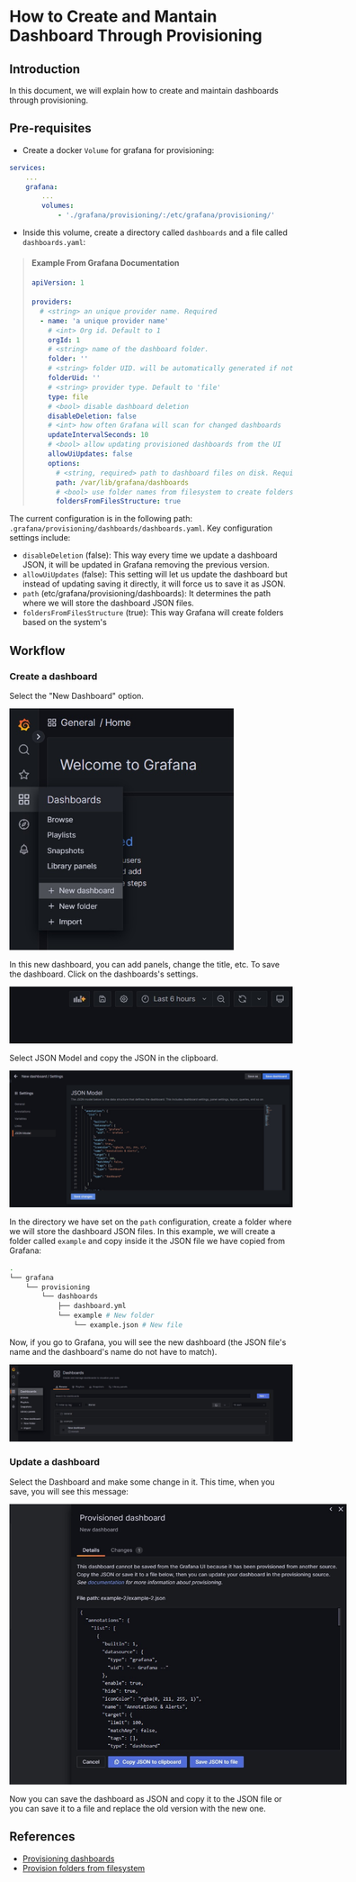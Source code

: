# How to Create and Mantain Dashboard Through Provisioning

## Introduction

In this document, we will explain how to create and maintain dashboards through provisioning.

## Pre-requisites

- Create a docker `Volume` for grafana for provisioning:
```yaml
services:
    ...
    grafana:
        ...
        volumes:
            - './grafana/provisioning/:/etc/grafana/provisioning/'
```
- Inside this volume, create a directory called `dashboards` and a file called `dashboards.yaml`:

> #### Example From Grafana Documentation
> ```yaml
> apiVersion: 1
> 
> providers:
>   # <string> an unique provider name. Required
>   - name: 'a unique provider name'
>     # <int> Org id. Default to 1
>     orgId: 1
>     # <string> name of the dashboard folder.
>     folder: ''
>     # <string> folder UID. will be automatically generated if not specified
>     folderUid: ''
>     # <string> provider type. Default to 'file'
>     type: file
>     # <bool> disable dashboard deletion
>     disableDeletion: false
>     # <int> how often Grafana will scan for changed dashboards
>     updateIntervalSeconds: 10
>     # <bool> allow updating provisioned dashboards from the UI
>     allowUiUpdates: false
>     options:
>       # <string, required> path to dashboard files on disk. Required when > using the 'file' type
>       path: /var/lib/grafana/dashboards
>       # <bool> use folder names from filesystem to create folders in Grafana
>       foldersFromFilesStructure: true
> ```

The current configuration is in the following path: `.grafana/provisioning/dashboards/dashboards.yaml`. Key configuration settings include:

- `disableDeletion` (false): This way every time we update a dashboard JSON, it will be updated in Grafana removing the previous version.
- `allowUiUpdates` (false): This setting will let us update the dashboard but instead of updating saving it directly, it will force us to save it as JSON.
- `path` (etc/grafana/provisioning/dashboards): It determines the path where we will store the dashboard JSON files.
- `foldersFromFilesStructure` (true): This way Grafana will create folders based on the system's 

## Workflow

### Create a dashboard

Select the "New Dashboard" option.

<img src="./resources/how_to_provision_dashboards/select-new-dashboard.jpg"  width="400" style="max-width: 400px;">

In this new dashboard, you can add panels, change the title, etc. To save the dashboard. Click on the dashboards's settings.

![Dashboard Settings](resources/how_to_provision_dashboards/dashboard-settings.jpg)

Select JSON Model and copy the JSON in the clipboard.

![Save as JSON](resources/how_to_provision_dashboards/save-dashboard-as-json.jpg)

In the directory we have set on the `path` configuration, create a folder where we will store the dashboard JSON files. In this example, we will create a folder called `example` and copy inside it the JSON file we have copied from Grafana: 

```bash 
.
└── grafana
    └── provisioning
        └── dashboards
            ├── dashboard.yml
            └── example # New folder
                └── example.json # New file
```

Now, if you go to Grafana, you will see the new dashboard (the JSON file's name and the dashboard's name do not have to match).

![New Dashboard](resources/how_to_provision_dashboards/new-dashboard-provisioned.jpg)



### Update a dashboard

Select the Dashboard and make some change in it. This time, when you save, you will see this message:

<img src="resources/how_to_provision_dashboards/update-dashboard-provision.jpg"  width="600" style="max-width: 700px">

Now you can save the dashboard as JSON and copy it to the JSON file or you can save it to a file and replace the old version with the new one.

## References

- [Provisioning dashboards](https://grafana.com/docs/grafana/latest/administration/provisioning/#dashboards)
- [Provision folders from filesystem](https://grafana.com/docs/grafana/latest/administration/provisioning/#provision-folders-structure-from-filesystem-to-grafana)